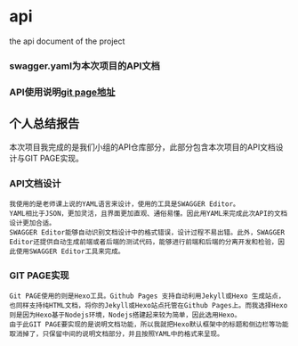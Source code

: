 # api
the api document of the project 

### swagger.yaml为本次项目的API文档

### API使用说明[git page地址](https://zhuangwz.github.io/api/)


## 个人总结报告
本次项目我完成的是我们小组的API仓库部分，此部分包含本次项目的API文档设计与GIT PAGE实现。

### API文档设计
    我使用的是老师课上说的YAML语言来设计，使用的工具是SWAGGER Editor。
    YAML相比于JSON，更加灵活，且界面更加直观、通俗易懂。因此用YAML来完成此次API的文档设计更加合适。
    SWAGGER Editor能够自动识别文档设计中的格式错误，设计过程不易出错。此外，SWAGGER Editor还提供自动生成前端或者后端的测试代码，能够进行前端和后端的分离开发和检验，因此使用SWAGGER Editor工具来完成。
    
### GIT PAGE实现
    Git PAGE使用的则是Hexo工具。Github Pages 支持自动利用Jekyll或Hexo 生成站点，也同样支持纯HTML文档，将你的Jekyll或Hexo站点托管在Github Pages上。而我选择Hexo则是因为Hexo基于Nodejs环境，Nodejs搭建起来较为简单，因此选用Hexo。
    由于此GIT PAGE要实现的是说明文档功能，所以我就把Hexo默认框架中的标题和侧边栏等功能取消掉了，只保留中间的说明文档部分，并且按照YAML中的格式来呈现。
